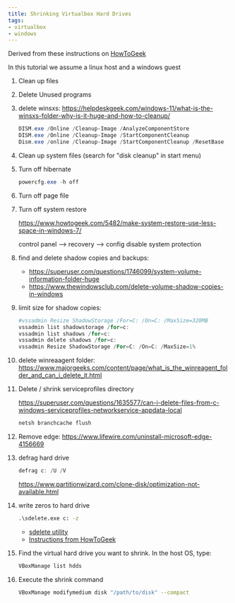 ```yaml
---
title: Shrinking Virtualbox Hard Drives
tags:
- virtualbox
- windows
---
```


Derived from these instructions on [HowToGeek](https://www.howtogeek.com/312883/how-to-shrink-a-virtualbox-virtual-machine-and-free-up-disk-space/)

In this tutorial we assume a linux host and a windows guest

1. Clean up files
1. Delete Unused programs
1. delete winsxs: <https://helpdeskgeek.com/windows-11/what-is-the-winsxs-folder-why-is-it-huge-and-how-to-cleanup/>

    ```powershell
    DISM.exe /Online /Cleanup-Image /AnalyzeComponentStore
    DISM.exe /Online /Cleanup-Image /StartComponentCleanup
    Dism.exe /online /Cleanup-Image /StartComponentCleanup /ResetBase
    ```

1. Clean up system files (search for "disk cleanup" in start menu)
1. Turn off hibernate

    ```powershell
    powercfg.exe -h off
    ```

1. Turn off page file
1. Turn off system restore

    <https://www.howtogeek.com/5482/make-system-restore-use-less-space-in-windows-7/>

    control panel --> recovery --> config disable system protection

1. find and delete shadow copies and backups: 
    * <https://superuser.com/questions/1746099/system-volume-information-folder-huge>
    * <https://www.thewindowsclub.com/delete-volume-shadow-copies-in-windows>

1. limit size for shadow copies: 

    ```powershell
    #vssadmin Resize ShadowStorage /For=C: /On=C: /MaxSize=320MB
    vssadmin list shadowstorage /for=c:
    vssadmin list shadows /for=c:
    vssadmin delete shadows /for=c:
    vssadmin Resize ShadowStorage /For=C: /On=C: /MaxSize=1%
    ```

1. delete winreaagent folder: <https://www.majorgeeks.com/content/page/what_is_the_winreagent_folder_and_can_i_delete_it.html>

1. Delete / shrink serviceprofiles directory

    <https://superuser.com/questions/1635577/can-i-delete-files-from-c-windows-serviceprofiles-networkservice-appdata-local>

    ```powershell
    netsh branchcache flush
    ```

1. Remove edge: <https://www.lifewire.com/uninstall-microsoft-edge-4156669>

1. defrag hard drive

    ```powershell
    defrag c: /U /V
    ```

    <https://www.partitionwizard.com/clone-disk/optimization-not-available.html>

1. write zeros to hard drive

    ```cmd
    .\sdelete.exe c: -z   
    ```

   * [sdelete utility](https://technet.microsoft.com/en-us/sysinternals/bb897443)
   * [Instructions from HowToGeek](https://www.howtogeek.com/312883/how-to-shrink-a-virtualbox-virtual-machine-and-free-up-disk-space/)

1. Find the virtual hard drive you want to shrink.  In the host OS, type:

    ```bash
    VBoxManage list hdds
    ```

1. Execute the shrink command

    ```bash
    VBoxManage modifymedium disk "/path/to/disk" --compact
    ```
